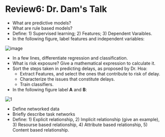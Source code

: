 # Review6: Dr. Dam's Talk

+ What are predictive models?
+ What are rule based models?
+ Define: 1) Supervised learning; 2) Features; 3) Dependent Varaibles.
+ In the following figure, label features and independent variables:

![image](https://cloud.githubusercontent.com/assets/1433964/10419861/9b895770-7052-11e5-9fed-77c53a922a20.png)

+ In a few lines, differentiate regression and classification.
+ What is risk exposure? Give a mathematical expression to calculate it.
+ Sort the steps taken in predicting delays, as proposed by Dr. Hoa:
  * Extract Features, and select the ones that contribute to risk of delay.
  * Characterize the issues that constitute delays.
  * Train classifiers.
+ In the following figure label **A** and **B**:

![1](https://cloud.githubusercontent.com/assets/1433964/10259938/29db384a-693c-11e5-8163-69f25542da9a.png)

+ Define networked data
+ Briefly describe task networks
+ Define: 1) Explicit relationship, 2) Implicit relationship (give an example), 3) Resourse based relationship, 4) Attribute based relationship, 5) Content based relationship.
